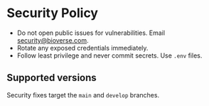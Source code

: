 # Security Policy

- Do not open public issues for vulnerabilities. Email security@bioverse.com.
- Rotate any exposed credentials immediately.
- Follow least privilege and never commit secrets. Use `.env` files.

## Supported versions
Security fixes target the `main` and `develop` branches.

